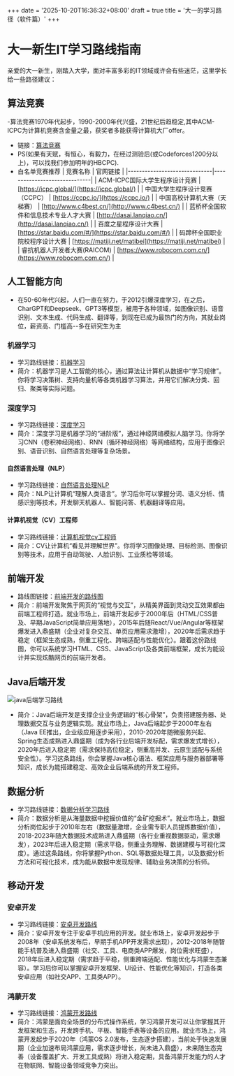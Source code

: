 +++
date = '2025-10-20T16:36:32+08:00'
draft = true
title = '大一的学习路径（软件篇）'
+++
# 大一新生IT学习路线指南
亲爱的大一新生，刚踏入大学，面对丰富多彩的IT领域或许会有些迷茫，这里学长给一些路径建议：

## 算法竞赛
-算法竞赛1970年代起步，1990-2000年代兴盛，21世纪后趋稳定,其中ACM-ICPC为计算机竞赛含金量之最，获奖者多能获得计算机大厂offer。
- 链接：[算法竞赛](https://blog.csdn.net/2301_79199219/article/details/139033431)
- PS(如果有天赋，有恒心，有毅力，在经过测验后(或Codeforces1200分以上)，可以找我们参加明年的HBCPC).
- 白名单竞赛推荐
| 竞赛名称                     | 官网链接                     |
|------------------------------|------------------------------|
| ACM-ICPC国际大学生程序设计竞赛 | [https://icpc.global/](https://icpc.global/) |
| 中国大学生程序设计竞赛（CCPC） | [https://ccpc.io/](https://ccpc.io/) |
| 中国高校计算机大赛（天梯赛）           | [http://www.c4best.cn/](http://www.c4best.cn/) |
| 蓝桥杯全国软件和信息技术专业人才大赛 | [http://dasai.lanqiao.cn/](http://dasai.lanqiao.cn/) |
| 百度之星程序设计大赛         | [https://star.baidu.com/#/](https://star.baidu.com/#/) |
| 码蹄杯全国职业院校程序设计大赛 | [https://matiji.net/matibei](https://matiji.net/matibei) |
| 睿抗机器人开发者大赛(RAICOM) | [https://www.robocom.com.cn/](https://www.robocom.com.cn/) |
## 人工智能方向
- 在50-60年代兴起，人们一直在努力，于2012引爆深度学习，在之后，CharGPT和Deepseek、GPT3等模型，被用于各种领域，如图像识别、语音识别、文本生成、代码生成、翻译等，到现在已成为最热门的方向，其就业岗位，薪资高、门槛高--多在研究生为主

### 机器学习
- 学习路线链接：[机器学习](https://blog.csdn.net/OpenCVtuxiang/article/details/147987772)
- 简介：机器学习是人工智能的核心，通过算法让计算机从数据中“学习规律”。你将学习决策树、支持向量机等各类机器学习算法，并用它们解决分类、回归、聚类等实际问题。

### 深度学习
- 学习路线链接：[深度学习](https://blog.csdn.net/qq_36816848/article/details/122286610)
- 简介：深度学习是机器学习的“进阶版”，通过神经网络模拟人脑学习。你将学习CNN（卷积神经网络）、RNN（循环神经网络）等网络结构，应用于图像识别、语音识别、自然语言处理等复杂场景。

#### 自然语言处理（NLP）
- 学习路线链接：[自然语言处理NLP](https://blog.csdn.net/python1222_/article/details/142254898)
- 简介：NLP让计算机“理解人类语言”。学习后你可以掌握分词、语义分析、情感识别等技术，开发聊天机器人、智能问答、机器翻译等应用。

#### 计算机视觉（CV）工程师
- 学习路线链接：[计算机视觉cv工程师](https://blog.csdn.net/qq_42910179/article/details/150697225)
- 简介：CV让计算机“看见并理解世界”。你将学习图像处理、目标检测、图像识别等技术，应用于自动驾驶、人脸识别、工业质检等领域。

## 前端开发
- 路线图链接：[前端开发的路线图](https://objtube.github.io/front-end-roadmap/#/)
- 简介：前端开发聚焦于网页的“视觉与交互”，从精美界面到灵动交互效果都由前端工程师打造。就业市场上，前端开发起步于2000年后（HTML/CSS普及、早期JavaScript简单应用落地），2015年后随React/Vue/Angular等框架爆发进入鼎盛期（企业对复杂交互、单页应用需求激增），2020年后需求趋于稳定（框架生态成熟，侧重工程化、跨端适配与性能优化）。跟着这份路线图，你可以系统学习HTML、CSS、JavaScript及各类前端框架，成长为能设计并实现炫酷网页的前端开发者。


## Java后端开发
![java后端学习路线](/images/post1/1.png)
- 简介：Java后端开发是支撑企业业务逻辑的“核心骨架”，负责搭建服务器、处理数据交互与业务逻辑实现。就业市场上，Java后端起步于2000年左右（Java EE推出，企业级应用逐步采用），2010-2020年随微服务兴起、Spring生态成熟进入鼎盛期（成为各行业后端开发标配，需求爆发式增长），2020年后进入稳定期（需求保持高位稳定，侧重高并发、云原生适配与系统安全性）。学习这条路线，你会掌握Java核心语法、框架应用与服务器部署等知识，成长为能搭建稳定、高效企业后端系统的开发工程师。

## 数据分析
- 学习路线链接：[数据分析学习路线](https://blog.csdn.net/qq_73454087/article/details/145336833)
- 简介：数据分析是从海量数据中挖掘价值的“金矿挖掘术”。就业市场上，数据分析岗位起步于2010年左右（数据量激增，企业需专职人员提炼数据价值），2018-2023年随大数据技术成熟进入鼎盛期（各行业重视数据驱动，需求爆发），2023年后进入稳定期（需求平稳，侧重业务理解、数据建模与可视化深度）。通过这条路线，你将掌握Python、SQL等数据处理工具，以及数据分析方法和可视化技术，成为能从数据中发现规律、辅助业务决策的分析师。


## 移动开发
### 安卓开发
- 学习路线链接：[安卓开发路线](https://blog.csdn.net/cbwem/article/details/109771331)
- 简介：安卓开发专注于安卓手机应用的开发。就业市场上，安卓开发起步于2008年（安卓系统发布后，早期手机APP开发需求出现），2012-2018年随智能手机普及进入鼎盛期（社交、工具、电商类APP爆发，岗位需求旺盛），2018年后进入稳定期（需求趋于平稳，侧重跨端适配、性能优化与鸿蒙生态兼容）。学习后你可以掌握安卓开发框架、UI设计、性能优化等知识，打造各类安卓应用（如社交APP、工具类APP）。

### 鸿蒙开发
- 学习路线链接：[鸿蒙开发路线](https://blog.csdn.net/qq_39132095/article/details/145584964)
- 简介：鸿蒙是面向全场景的分布式操作系统，学习鸿蒙开发可以让你掌握其开发框架和生态，开发跨手机、平板、智能手表等设备的应用。就业市场上，鸿蒙开发起步于2020年（鸿蒙OS 2.0发布，生态逐步搭建），当前处于快速发展期（企业加速布局鸿蒙应用，需求逐步增长，尚未进入鼎盛），未来随生态完善（设备覆盖扩大、开发工具成熟）将进入稳定期，具备鸿蒙开发能力的人才在物联网、智能设备领域竞争力突出。